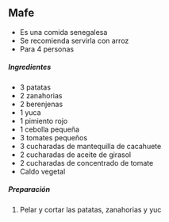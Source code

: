 ## Mafe

* Es una comida senegalesa
* Se recomienda servirla con arroz
* Para 4 personas

##### Ingredientes
* 3 patatas
* 2 zanahorias
* 2 berenjenas
* 1 yuca
* 1 pimiento rojo
* 1 cebolla pequeña
* 3 tomates pequeños
* 3 cucharadas de mantequilla de cacahuete
* 2 cucharadas de aceite de girasol
* 2 cucharadas de concentrado de tomate
* Caldo vegetal

##### Preparación

1. Pelar y cortar las patatas, zanahorias y yuc